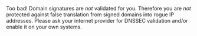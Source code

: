 Too bad! Domain signatures are *not* validated for you. Therefore you are *not* protected against false translation from signed domains into rogue IP addresses. Please ask your internet provider for DNSSEC validation and/or enable it on your own systems.
